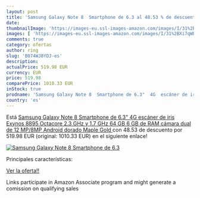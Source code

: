 ```yaml
---
layout: post
title: 'Samsung Galaxy Note 8  Smartphone de 6.3 al 48.53 % de descuento'
date: 
thumbnailImage: 'https://images-eu.ssl-images-amazon.com/images/I/31%2BXi7qWBoL._SL200_.jpg'
images: [ 'https://images-eu.ssl-images-amazon.com/images/I/31%2BXi7qWBoL._SL200_.jpg' ]
comments: true
category: ofertas
author: ring
slug: 'B074WJ8YDJ-es'
description:
actualPrice: 519.98 EUR
currency: EUR
price: 519.98
comparePrice: 1010.33 EUR
inStock: true
prodname: 'Samsung Galaxy Note 8  Smartphone de 6.3"  4G  escáner de iris  Exynos 8895 Octacore 2.3 GHz y 1.7 GHz  64 GB  6 GB de RAM  cámara dual de 12 MP/8MP  Android   dorado  Maple Gold '
country: 'es'
---
```


Está [Samsung Galaxy Note 8  Smartphone de 6.3"  4G  escáner de iris  Exynos 8895 Octacore 2.3 GHz y 1.7 GHz  64 GB  6 GB de RAM  cámara dual de 12 MP/8MP  Android   dorado  Maple Gold ](https://www.amazon.es/dp/B074WJ8YDJ/?tag=tolees-21) con 48.53 de descuento por 519.98 EUR (original: 1010.33 EUR) en el siguiente enlace!

[![Samsung Galaxy Note 8  Smartphone de 6.3](https://images-eu.ssl-images-amazon.com/images/I/31%2BXi7qWBoL._SL200_.jpg)](https://www.amazon.es/dp/B074WJ8YDJ/?tag=tolees-21)

Principales características:


[Ver la oferta!!](https://www.amazon.es/dp/B074WJ8YDJ/?tag=tolees-21)

Links participate in Amazon Associate program and might generate a comission on qualifying sales


